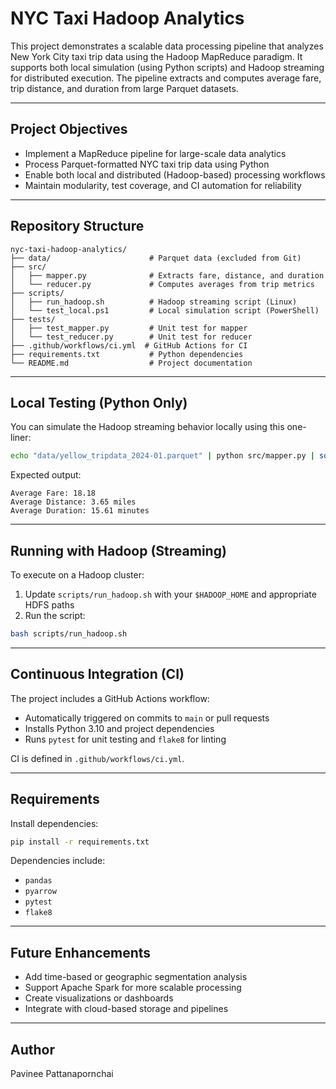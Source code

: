 # NYC Taxi Hadoop Analytics

This project demonstrates a scalable data processing pipeline that analyzes New York City taxi trip data using the Hadoop MapReduce paradigm. It supports both local simulation (using Python scripts) and Hadoop streaming for distributed execution. The pipeline extracts and computes average fare, trip distance, and duration from large Parquet datasets.

---

## Project Objectives

* Implement a MapReduce pipeline for large-scale data analytics
* Process Parquet-formatted NYC taxi trip data using Python
* Enable both local and distributed (Hadoop-based) processing workflows
* Maintain modularity, test coverage, and CI automation for reliability

---

## Repository Structure

```
nyc-taxi-hadoop-analytics/
├── data/                      # Parquet data (excluded from Git)
├── src/
│   ├── mapper.py              # Extracts fare, distance, and duration
│   └── reducer.py             # Computes averages from trip metrics
├── scripts/
│   ├── run_hadoop.sh          # Hadoop streaming script (Linux)
│   └── test_local.ps1         # Local simulation script (PowerShell)
├── tests/
│   ├── test_mapper.py         # Unit test for mapper
│   └── test_reducer.py        # Unit test for reducer
├── .github/workflows/ci.yml  # GitHub Actions for CI
├── requirements.txt           # Python dependencies
└── README.md                  # Project documentation
```

---

## Local Testing (Python Only)

You can simulate the Hadoop streaming behavior locally using this one-liner:

```bash
echo "data/yellow_tripdata_2024-01.parquet" | python src/mapper.py | sort | python src/reducer.py
```

Expected output:

```
Average Fare: 18.18
Average Distance: 3.65 miles
Average Duration: 15.61 minutes
```

---

## Running with Hadoop (Streaming)

To execute on a Hadoop cluster:

1. Update `scripts/run_hadoop.sh` with your `$HADOOP_HOME` and appropriate HDFS paths
2. Run the script:

```bash
bash scripts/run_hadoop.sh
```

---

## Continuous Integration (CI)

The project includes a GitHub Actions workflow:

* Automatically triggered on commits to `main` or pull requests
* Installs Python 3.10 and project dependencies
* Runs `pytest` for unit testing and `flake8` for linting

CI is defined in `.github/workflows/ci.yml`.

---

## Requirements

Install dependencies:

```bash
pip install -r requirements.txt
```

Dependencies include:

* `pandas`
* `pyarrow`
* `pytest`
* `flake8`

---

## Future Enhancements

* Add time-based or geographic segmentation analysis
* Support Apache Spark for more scalable processing
* Create visualizations or dashboards
* Integrate with cloud-based storage and pipelines

---

## Author

Pavinee Pattanapornchai
